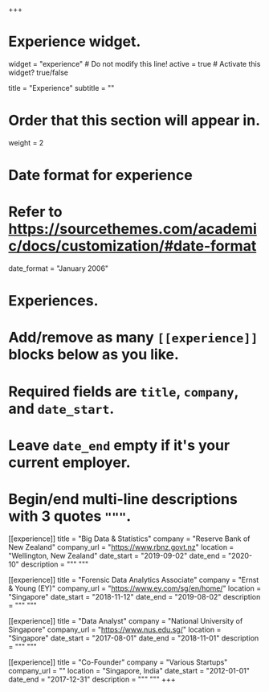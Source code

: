 +++
# Experience widget.
widget = "experience"  # Do not modify this line!
active = true  # Activate this widget? true/false

title = "Experience"
subtitle = ""

# Order that this section will appear in.
weight = 2

# Date format for experience
#   Refer to https://sourcethemes.com/academic/docs/customization/#date-format
date_format = "January 2006"

# Experiences.
#   Add/remove as many `[[experience]]` blocks below as you like.
#   Required fields are `title`, `company`, and `date_start`.
#   Leave `date_end` empty if it's your current employer.
#   Begin/end multi-line descriptions with 3 quotes `"""`.
[[experience]]
  title = "Big Data & Statistics"
  company = "Reserve Bank of New Zealand"
  company_url = "https://www.rbnz.govt.nz"
  location = "Wellington, New Zealand"
  date_start = "2019-09-02"
  date_end = "2020-10"
  description = """
  """

[[experience]]
  title = "Forensic Data Analytics Associate"
  company = "Ernst & Young (EY)"
  company_url = "https://www.ey.com/sg/en/home/"
  location = "Singapore"
  date_start = "2018-11-12"
  date_end = "2019-08-02"
  description = """
  """
  
[[experience]]
  title = "Data Analyst"
  company = "National University of Singapore"
  company_url = "https://www.nus.edu.sg/"
  location = "Singapore"
  date_start = "2017-08-01"
  date_end = "2018-11-01"
  description = """ """
  
[[experience]]
  title = "Co-Founder"
  company = "Various Startups"
  company_url = ""
  location = "Singapore, India"
  date_start = "2012-01-01"
  date_end = "2017-12-31"
  description = """ """
+++

